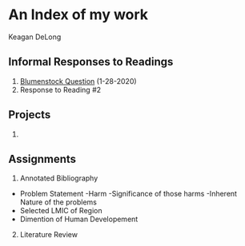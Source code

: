 # An Index of my work

Keagan DeLong
## Informal Responses to Readings

1. [Blumenstock Question](https://kndelong.github.io/workshop/blumenstock) (1-28-2020)
2. Response to Reading #2

## Projects

1. 

## Assignments

 1. Annotated Bibliography
  - Problem Statement
    -Harm
    -Significance of those harms
    -Inherent Nature of the problems
  - Selected LMIC of Region
  - Dimention of Human Developement
  
 2. Literature Review
